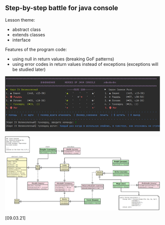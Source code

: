 Step-by-step battle for java console
----
Lesson theme:
- abstract class
- extends classes
- interface

Features of the program code:
- using null in return values (breaking GoF patterns)
- using error codes in return values instead of exceptions (exceptions will be studied later)

![alt text](screenshot.jpg)

![alt text](classes_diagram_heroes.jpg)

[09.03.21]